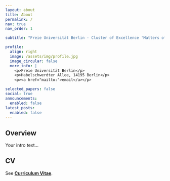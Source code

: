 ```yaml
---
layout: about
title: About
permalink: /
nav: true
nav_order: 1

subtitle: "Freie Universität Berlin · Cluster of Excellence 'Matters of Activity' (HU Berlin)"

profile:
  align: right
  image: /assets/img/profile.jpg
  image_circular: false
  more_info: |
    <p>Freie Universität Berlin</p>
    <p>Habelschwerdter Allee, 14195 Berlin</p>
    <p><a href="mailto:">email</a></p>

selected_papers: false
social: true
announcements:
  enabled: false
latest_posts:
  enabled: false
---
```


## Overview
Your intro text…

## CV
See **[Curriculum Vitae](/cv/)**.
